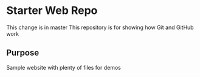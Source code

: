 # Starter Web Repo
This change is in master
This repository is for showing how Git and GitHub work
## Purpose
Sample website with plenty of files for demos